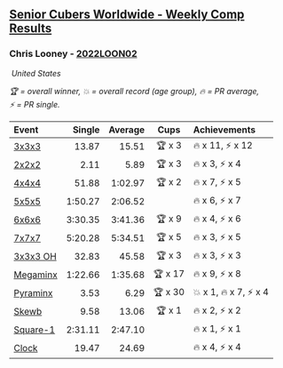 <style>table {white-space: nowrap;}</style>
<link rel="stylesheet" type="text/css" href="/scw-comp/css/flags.css" />

## [Senior Cubers Worldwide - Weekly Comp Results](/scw-comp/results/)
### Chris Looney - [2022LOON02](https://www.worldcubeassociation.org/persons/2022LOON02)

<i class="flag flag-US" />&nbsp;United States

<span style="white-space: nowrap;">🏆 = overall winner</span>, <span style="white-space: nowrap;">💥 = overall record (age group)</span>, <span style="white-space: nowrap;">🔥 = PR average</span>, <span style="white-space: nowrap;">⚡ = PR single</span>.

| Event | Single | Average | Cups | Achievements|
| :-- | --: | --: | :--: | :-- |
| [3x3x3](333.md) | 13.87 | 15.51 | 🏆 x 3 | 🔥 x 11, ⚡ x 12 |
| [2x2x2](222.md) | 2.11 | 5.89 | 🏆 x 3 | 🔥 x 3, ⚡ x 4 |
| [4x4x4](444.md) | 51.88 | 1:02.97 | 🏆 x 2 | 🔥 x 7, ⚡ x 5 |
| [5x5x5](555.md) | 1:50.27 | 2:06.52 |  | 🔥 x 6, ⚡ x 7 |
| [6x6x6](666.md) | 3:30.35 | 3:41.36 | 🏆 x 9 | 🔥 x 4, ⚡ x 6 |
| [7x7x7](777.md) | 5:20.28 | 5:34.51 | 🏆 x 5 | 🔥 x 3, ⚡ x 5 |
| [3x3x3 OH](333oh.md) | 32.83 | 45.58 | 🏆 x 3 | 🔥 x 3, ⚡ x 3 |
| [Megaminx](minx.md) | 1:22.66 | 1:35.68 | 🏆 x 17 | 🔥 x 9, ⚡ x 8 |
| [Pyraminx](pyram.md) | 3.53 | 6.29 | 🏆 x 30 | 💥 x 1, 🔥 x 7, ⚡ x 4 |
| [Skewb](skewb.md) | 9.58 | 13.06 | 🏆 x 1 | 🔥 x 2, ⚡ x 2 |
| [Square-1](sq1.md) | 2:31.11 | 2:47.10 |  | 🔥 x 1, ⚡ x 1 |
| [Clock](clock.md) | 19.47 | 24.69 |  | 🔥 x 4, ⚡ x 4 |

<!-- Global site tag (gtag.js) - Google Analytics -->
<script async src="https://www.googletagmanager.com/gtag/js?id=UA-86348435-3"></script>
<script>window.dataLayer = window.dataLayer || []; function gtag() {dataLayer.push(arguments);} gtag('js', new Date()); gtag('config', 'UA-86348435-3');</script>
